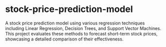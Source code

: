 # stock-price-prediction-model
A stock price prediction model using various regression techniques including Linear Regression, Decision Trees, and Support Vector Machines. This project evaluates these methods to forecast short-term stock prices, showcasing a detailed comparison of their effectiveness.
